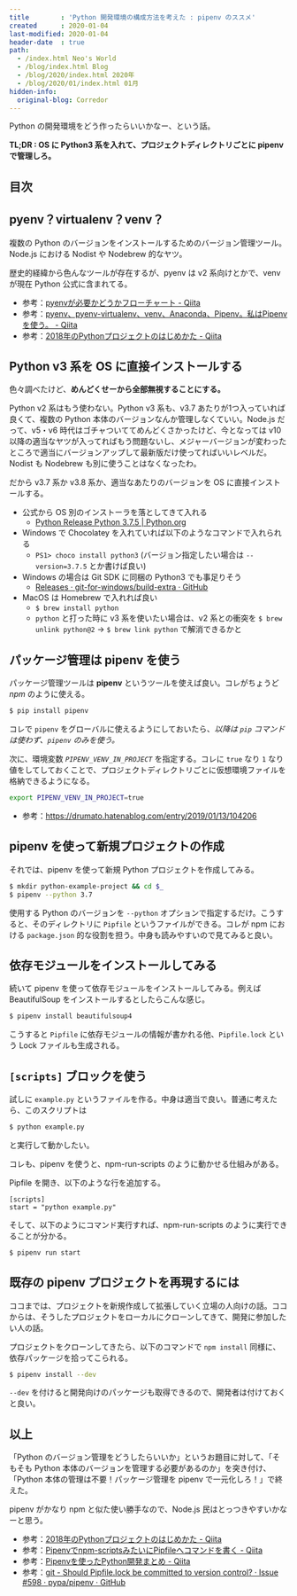 ```yaml
---
title        : 'Python 開発環境の構成方法を考えた : pipenv のススメ'
created      : 2020-01-04
last-modified: 2020-01-04
header-date  : true
path:
  - /index.html Neo's World
  - /blog/index.html Blog
  - /blog/2020/index.html 2020年
  - /blog/2020/01/index.html 01月
hidden-info:
  original-blog: Corredor
---
```


Python の開発環境をどう作ったらいいかなー、という話。

**TL;DR : OS に Python3 系を入れて、プロジェクトディレクトリごとに pipenv で管理しろ。**

## 目次

## pyenv？virtualenv？venv？

複数の Python のバージョンをインストールするためのバージョン管理ツール。Node.js における Nodist や Nodebrew 的なヤツ。

歴史的経緯から色んなツールが存在するが、pyenv は v2 系向けとかで、venv が現在 Python 公式に含まれてる。

- 参考：[pyenvが必要かどうかフローチャート - Qiita](https://qiita.com/shibukawa/items/0daab479a2fd2cb8a0e7)
- 参考：[pyenv、pyenv-virtualenv、venv、Anaconda、Pipenv。私はPipenvを使う。 - Qiita](https://qiita.com/KRiver1/items/c1788e616b77a9bad4dd)
- 参考：[2018年のPythonプロジェクトのはじめかた - Qiita](https://qiita.com/sl2/items/1e503952b9506a0539ea)

## Python v3 系を OS に直接インストールする

色々調べたけど、**めんどくせーから全部無視することにする。**

Python v2 系はもう使わない。Python v3 系も、v3.7 あたりが1つ入っていれば良くて、複数の Python 本体のバージョンなんか管理しなくていい。Node.js だって、v5・v6 時代はゴチャついててめんどくさかったけど、今となっては v10 以降の適当なヤツが入ってればもう問題ないし、メジャーバージョンが変わったところで適当にバージョンアップして最新版だけ使ってればいいレベルだ。Nodist も Nodebrew も別に使うことはなくなったわ。

だから v3.7 系か v3.8 系か、適当なあたりのバージョンを OS に直接インストールする。

- 公式から OS 別のインストーラを落としてきて入れる
  - [Python Release Python 3.7.5 | Python.org](https://www.python.org/downloads/release/python-375/)
- Windows で Chocolatey を入れていれば以下のようなコマンドで入れられる
  - `PS1> choco install python3` (バージョン指定したい場合は `--version=3.7.5` とか書けば良い)
- Windows の場合は Git SDK に同梱の Python3 でも事足りそう
  - [Releases · git-for-windows/build-extra · GitHub](https://github.com/git-for-windows/build-extra/releases)
- MacOS は Homebrew で入れれば良い
  - `$ brew install python`
  - `python` と打った時に v3 系を使いたい場合は、v2 系との衝突を `$ brew unlink python@2` → `$ brew link python` で解消できるかと

## パッケージ管理は pipenv を使う

パッケージ管理ツールは **pipenv** というツールを使えば良い。コレがちょうど *npm* のように使える。

```bash
$ pip install pipenv
```

コレで `pipenv` をグローバルに使えるようにしておいたら、*以降は `pip` コマンドは使わず、`pipenv` のみを使う。*

次に、環境変数 *`PIPENV_VENV_IN_PROJECT`* を指定する。コレに `true` なり `1` なり値をしてしておくことで、プロジェクトディレクトリごとに仮想環境ファイルを格納できるようになる。

```bash
export PIPENV_VENV_IN_PROJECT=true
```

- 参考：<https://drumato.hatenablog.com/entry/2019/01/13/104206>

## pipenv を使って新規プロジェクトの作成

それでは、pipenv を使って新規 Python プロジェクトを作成してみる。

```bash
$ mkdir python-example-project && cd $_
$ pipenv --python 3.7
```

使用する Python のバージョンを `--python` オプションで指定するだけ。こうすると、そのディレクトリに `Pipfile` というファイルができる。コレが npm における `package.json` 的な役割を担う。中身も読みやすいので見てみると良い。

## 依存モジュールをインストールしてみる

続いて pipenv を使って依存モジュールをインストールしてみる。例えば BeautifulSoup をインストールするとしたらこんな感じ。

```bash
$ pipenv install beautifulsoup4
```

こうすると `Pipfile` に依存モジュールの情報が書かれる他、`Pipfile.lock` という Lock ファイルも生成される。

## `[scripts]` ブロックを使う

試しに `example.py` というファイルを作る。中身は適当で良い。普通に考えたら、このスクリプトは

```bash
$ python example.py
```

と実行して動かしたい。

コレも、pipenv を使うと、npm-run-scripts のように動かせる仕組みがある。

Pipfile を開き、以下のような行を追加する。

```properties
[scripts]
start = "python example.py"
```

そして、以下のようにコマンド実行すれば、npm-run-scripts のように実行できることが分かる。

```bash
$ pipenv run start
```

## 既存の pipenv プロジェクトを再現するには

ココまでは、プロジェクトを新規作成して拡張していく立場の人向けの話。ココからは、そうしたプロジェクトをローカルにクローンしてきて、開発に参加したい人の話。

プロジェクトをクローンしてきたら、以下のコマンドで `npm install` 同様に、依存パッケージを拾ってこられる。

```bash
$ pipenv install --dev
```

`--dev` を付けると開発向けのパッケージも取得できるので、開発者は付けておくと良い。

## 以上

「Python のバージョン管理をどうしたらいいか」というお題目に対して、「そもそも Python 本体のバージョンを管理する必要があるのか」を突き付け、「Python 本体の管理は不要！パッケージ管理を pipenv で一元化しろ！」で終えた。

pipenv がかなり npm と似た使い勝手なので、Node.js 民はとっつきやすいかなーと思う。

- 参考：[2018年のPythonプロジェクトのはじめかた - Qiita](https://qiita.com/sl2/items/1e503952b9506a0539ea)
- 参考：[Pipenvでnpm-scriptsみたいにPipfileへコマンドを書く - Qiita](https://qiita.com/toto1310/items/a8ab8391bc8169721b4f)
- 参考：[Pipenvを使ったPython開発まとめ - Qiita](https://qiita.com/y-tsutsu/items/54c10e0b2c6b565c887a)
- 参考：[git - Should Pipfile.lock be committed to version control? · Issue #598 · pypa/pipenv · GitHub](https://github.com/pypa/pipenv/issues/598)
